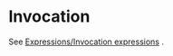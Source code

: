 <div id="invocation" class="section level1">

Invocation
==========

See [Expressions/Invocation
expressions](http://wiki.gnome.org/action/show/Projects/Vala/Manual/Export/Vala/Manual/Expressions#Invocation_expressions)
.

</div>
